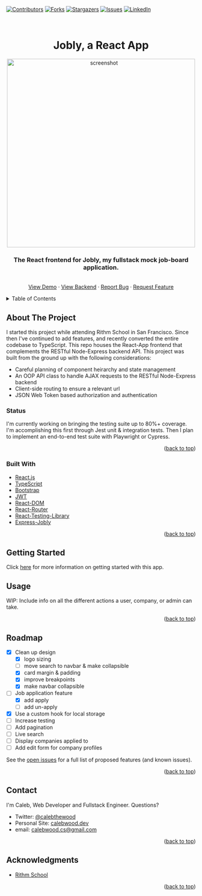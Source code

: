 <div id="top"></div>

<!-- PROJECT SHIELDS -->
<!--
*** I'm using markdown "reference style" links for readability.
*** Reference links are enclosed in brackets [ ] instead of parentheses ( ).
*** See the bottom of this document for the declaration of the reference variables
*** for contributors-url, forks-url, etc. This is an optional, concise syntax you may use.
*** https://www.markdownguide.org/basic-syntax/#reference-style-links
-->
[![Contributors][contributors-shield]][contributors-url]
[![Forks][forks-shield]][forks-url]
[![Stargazers][stars-shield]][stars-url]
[![Issues][issues-shield]][issues-url]
[![LinkedIn][linkedin-shield]][linkedin-url]


<!-- PROJECT LOGO -->
<br />
<div align="center">

<h1 align="center">Jobly, a React App</h1>

<a href="https://github.com/calebthewood/jobly-frontend">
    <img src="https://s3.us-west-1.amazonaws.com/pix.ly/jobly.png" alt="screenshot" width="500">
  </a>

  <p align="center">
    <h3>The React frontend for Jobly, my fullstack mock job-board application.</h3>
    <!-- <br /> -->
    <!-- <a href="https://github.com/calebthewood/jobly-frontend"><strong>Explore the docs »</strong></a>
    <br /> -->
    <br />
    <a href="https://jobly-r25.surge.sh/">View Demo</a>
    ·
    <a href="https://github.com/calebthewood/express-jobly">View Backend</a>
    ·
    <a href="https://github.com/calebthewood/jobly-frontend/issues">Report Bug</a>
    ·
    <a href="https://github.com/calebthewood/jobly-frontend/issues">Request Feature</a>
  </p>
</div>


<!-- TABLE OF CONTENTS -->
<details>
  <summary>Table of Contents</summary>
  <ol>
    <li>
      <a href="#about-the-project">About The Project</a>
      <ul>
        <li><a href="#built-with">Built With</a></li>
      </ul>
    </li>
    <li>
      <a href="#getting-started">Getting Started</a>
    </li>
    <li><a href="#usage">Usage</a></li>
    <li><a href="#roadmap">Roadmap</a></li>
    <li><a href="#contact">Contact</a></li>
    <li><a href="#acknowledgments">Acknowledgments</a></li>
  </ol>
</details>


<!-- ABOUT THE PROJECT -->
## About The Project

I started this project while attending Rithm School in San Francisco. Since then I've continued to add features, and recently converted the entire codebase to TypeScript. This repo houses the React-App frontend that complements the RESTful Node-Express backend API. This project was built from the ground up with the following considerations:
- Careful planning of component heirarchy and state management
- An OOP API class to handle AJAX requests to the RESTful Node-Express backend
- Client-side routing to ensure a relevant url
- JSON Web Token based authorization and authentication

### Status

I'm currently working on bringing the testing suite up to 80%+ coverage. I'm accomplishing this first through Jest unit & integration tests. Then I plan to implement an end-to-end test suite with Playwright or Cypress.

<p align="right">(<a href="#top">back to top</a>)</p>


### Built With

* [React.js](https://reactjs.org/)
* [TypeScript](https://www.typescriptlang.org/docs/)
* [Bootstrap](https://getbootstrap.com)
* [JWT](https://jwt.io/)
* [React-DOM](https://reactjs.org/docs/react-dom.html)
* [React-Router](https://reactrouter.com/)
* [React-Testing-Library](https://testing-library.com/docs/react-testing-library/intro/)
* [Express-Jobly](https://github.com/calebthewood/express-jobly)

<p align="right">(<a href="#top">back to top</a>)</p>


<!-- GETTING STARTED -->
## Getting Started

Click [here](https://github.com/calebthewood/jobly-frontend/blob/main/CRA-README.md) for more information on getting started with this app.



<!-- USAGE EXAMPLES -->
## Usage

WIP: Include info on all the different actions a user, company, or admin can take.


<p align="right">(<a href="#top">back to top</a>)</p>


<!-- ROADMAP -->
## Roadmap

- [x] Clean up design
    - [x] logo sizing
    - [ ] move search to navbar & make collapsible
    - [x] card margin & padding
    - [x] improve breakpoints
    - [x] make navbar collapsible
- [ ] Job application feature
    - [x] add apply
    - [ ] add un-apply
- [x] Use a custom hook for local storage
- [ ] Increase testing
- [ ] Add pagination
- [ ] Live search
- [ ] Display companies applied to
- [ ] Add edit form for company profiles

See the [open issues](https://github.com/calebthewood/jobly-frontend/issues) for a full list of proposed features (and known issues).

<p align="right">(<a href="#top">back to top</a>)</p>


<!-- CONTACT -->
## Contact

I'm Caleb, Web Developer and Fullstack Engineer. Questions?
- Twitter: [@calebthewood](https://twitter.com/calebthewood)
- Personal Site: [calebwood.dev](https://www.calebwood.dev/)
- email: [calebwood.cs@gmail.com](calebwood.cs@gmail.com)

<p align="right">(<a href="#top">back to top</a>)</p>


<!-- ACKNOWLEDGMENTS -->
## Acknowledgments

* [Rithm School](https://www.rithmschool.com/)


<p align="right">(<a href="#top">back to top</a>)</p>



<!-- MARKDOWN LINKS & IMAGES -->
<!-- https://www.markdownguide.org/basic-syntax/#reference-style-links -->
[contributors-shield]: https://img.shields.io/github/contributors/calebthewood/jobly-frontend.svg?style=for-the-badge
[contributors-url]: https://github.com/calebthewood/jobly-frontend/graphs/contributors
[forks-shield]: https://img.shields.io/github/forks/calebthewood/jobly-frontend.svg?style=for-the-badge
[forks-url]: https://github.com/calebthewood/jobly-frontend/network/members
[stars-shield]: https://img.shields.io/github/stars/calebthewood/jobly-frontend.svg?style=for-the-badge
[stars-url]: https://github.com/calebthewood/jobly-frontend/stargazers
[issues-shield]: https://img.shields.io/github/issues/calebthewood/jobly-frontend.svg?style=for-the-badge
[issues-url]: https://github.com/calebthewood/jobly-frontend/issues
[license-shield]: https://img.shields.io/github/license/calebthewood/jobly-frontend.svg?style=for-the-badge
[license-url]: https://github.com/calebthewood/jobly-frontend/blob/master/LICENSE.txt
[linkedin-shield]: https://img.shields.io/badge/-LinkedIn-black.svg?style=for-the-badge&logo=linkedin&colorB=555
[linkedin-url]: https://linkedin.com/in/caleb-wood-440b37168
[product-screenshot]: https://s3.us-west-1.amazonaws.com/pix.ly/jobly.png